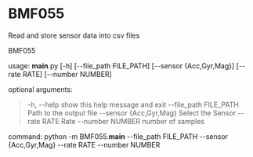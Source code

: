 # BMF055
Read and store sensor data into csv files

BMF055

usage: __main__.py [-h] [--file_path FILE_PATH] [--sensor {Acc,Gyr,Mag}] [--rate RATE] [--number NUMBER]

optional arguments:
 > -h, --help              show this help message and exit
 > --file_path FILE_PATH   Path to the output file
 > --sensor {Acc,Gyr,Mag}  Select the Sensor
 > --rate RATE             Rate
 > --number NUMBER         number of samples

command: python -m BMF055.__main__ --file_path FILE_PATH --sensor {Acc,Gyr,Mag} --rate RATE --number NUMBER
